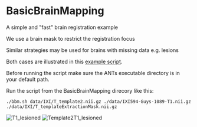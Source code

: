 BasicBrainMapping
=================

A simple and "fast" brain registration example

We use a brain mask to restrict the registration focus

Similar strategies may be used for brains with missing data e.g. lesions 

Both cases are illustrated in this [example script](https://github.com/stnava/BasicBrainMapping/blob/master/bbm.sh).

Before running the script make sure the ANTs executable directory is in your default path.

Run the script from the BasicBrainMapping direcory like this:
```
./bbm.sh data/IXI/T_template2.nii.gz ./data/IXI594-Guys-1089-T1.nii.gz ./data/IXI/T_templateExtractionMask.nii.gz
```

![T1_lesioned](https://raw.github.com/stnava/BasicBrainMapping/master/T1_lesioned.jpg?raw=true)
![Template2T1_lesioned](https://raw.github.com/stnava/BasicBrainMapping/master/Template2T1_lesioned.jpg?raw=true)
